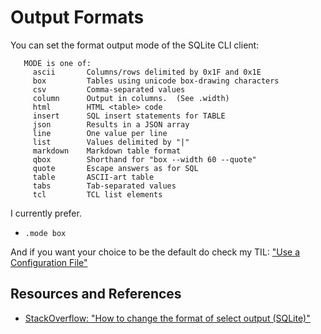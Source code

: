 # Output Formats

You can set the format output mode of the SQLite CLI client:

```
   MODE is one of:
     ascii       Columns/rows delimited by 0x1F and 0x1E
     box         Tables using unicode box-drawing characters
     csv         Comma-separated values
     column      Output in columns.  (See .width)
     html        HTML <table> code
     insert      SQL insert statements for TABLE
     json        Results in a JSON array
     line        One value per line
     list        Values delimited by "|"
     markdown    Markdown table format
     qbox        Shorthand for "box --width 60 --quote"
     quote       Escape answers as for SQL
     table       ASCII-art table
     tabs        Tab-separated values
     tcl         TCL list elements
```

I currently prefer.

- `.mode box`

And if you want your choice to be the default do check my TIL: ["Use a Configuration File"](sqlite/use_config_file.md)

## Resources and References

- [StackOverflow: "How to change the format of select output (SQLite)"](https://stackoverflow.com/questions/72272830/how-to-change-the-format-of-select-output-sqlite)
